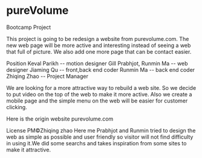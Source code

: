 # pureVolume
Bootcamp Project

This project is going to be redesign a website from purevolume.com. The new web page will be more active and interesting instead of seeing a web that full of picture. We also add one more page that can be contact easier. 

Position
Keval Parikh -- motion designer
Gill Prabhjot, Runmin Ma -- web designer
Jiaming Qu -- front,back end coder
Runmin Ma -- back end coder
Zhiqing Zhao -- Project Manager


We are looking for a more attractive way to rebuild a web site. So we decide to put video on the top of the web to make it more active. Also we create a mobile page and the simple menu on the web will be easier for customer clicking.

Here is the origin website purevolume.com
 
License
PM©Zhiqing zhao
Here me Prabhjot and Runmin tried to design the web as simple as possible and user friendly so visitor will not find difficulty in using it.We did some searchs and takes inspiration from some sites to make it attractive.
